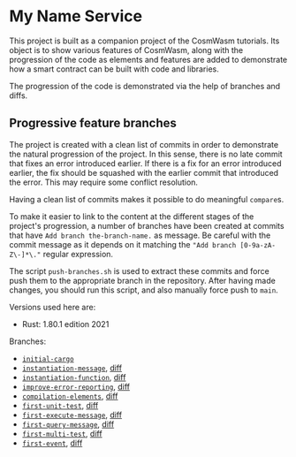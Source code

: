 # My Name Service

This project is built as a companion project of the CosmWasm tutorials. Its object is to show various features of CosmWasm, along with the progression of the code as elements and features are added to demonstrate how a smart contract can be built with code and libraries.

The progression of the code is demonstrated via the help of branches and diffs.

## Progressive feature branches

The project is created with a clean list of commits in order to demonstrate the natural progression of the project. In this sense, there is no late commit that fixes an error introduced earlier. If there is a fix for an error introduced earlier, the fix should be squashed with the earlier commit that introduced the error. This may require some conflict resolution.

Having a clean list of commits makes it possible to do meaningful `compare`s.

To make it easier to link to the content at the different stages of the project's progression, a number of branches have been created at commits that have `Add branch the-branch-name.` as message. Be careful with the commit message as it depends on it matching the `"Add branch [0-9a-zA-Z\-]*\."` regular expression.

The script `push-branches.sh` is used to extract these commits and force push them to the appropriate branch in the repository. After having made changes, you should run this script, and also manually force push to `main`.

Versions used here are:

* Rust: 1.80.1 edition 2021

Branches:

* [`initial-cargo`](../../tree/initial-cargo)
* [`instantiation-message`](../../tree/instantiation-message), [diff](../../compare/initial-cargo..instantiation-message)
* [`instantiation-function`](../../tree/instantiation-function), [diff](../../compare/instantiation-message..instantiation-function)
* [`improve-error-reporting`](../../tree/improve-error-reporting), [diff](../../compare/instantiation-function..improve-error-reporting)
* [`compilation-elements`](../../tree/compilation-elements), [diff](../../compare/improve-error-reporting..compilation-elements)
* [`first-unit-test`](../../tree/first-unit-test), [diff](../../compare/compilation-elements..first-unit-test)
* [`first-execute-message`](../../tree/first-execute-message), [diff](../../compare/first-unit-test..first-execute-message)
* [`first-query-message`](../../tree/first-query-message), [diff](../../compare/first-execute-message..first-query-message)
* [`first-multi-test`](../../tree/first-multi-test), [diff](../../compare/first-query-message..first-multi-test)
* [`first-event`](../../tree/first-event), [diff](../../compare/first-multi-test..first-event)
